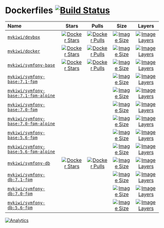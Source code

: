 # Dockerfiles [![Build Status](https://travis-ci.org/mykiwi/dockerfiles.svg?branch=master)](https://travis-ci.org/mykiwi/dockerfiles)

| Name 																																| Stars 																																		| Pulls 																																		| Size 																																			| Layers 																															|
| :--- 																																| :---: 																																		| :---: 																																		| :---: 																																		| :---: 																															|
| [`mykiwi/devbox`](https://hub.docker.com/r/mykiwi/devbox/) 																		| [![Docker Stars](https://img.shields.io/docker/stars/mykiwi/devbox.svg?style=plastic)](https://hub.docker.com/r/mykiwi/devbox/) 				| [![Docker Pulls](https://img.shields.io/docker/pulls/mykiwi/devbox.svg?style=plastic)](https://hub.docker.com/r/mykiwi/devbox/) 				| [![Image Size](https://img.shields.io/badge/image%20size-~675Mb-blue.svg?style=plastic)](https://hub.docker.com/r/mykiwi/devbox/tags/) 		| [![Image Layers](https://img.shields.io/badge/layers-11-blue.svg?style=plastic)](https://hub.docker.com/r/mykiwi/devbox/) 		|
| [`mykiwi/docker`](https://hub.docker.com/r/mykiwi/docker/) 																		| [![Docker Stars](https://img.shields.io/docker/stars/mykiwi/docker.svg?style=plastic)](https://hub.docker.com/r/mykiwi/docker/) 				| [![Docker Pulls](https://img.shields.io/docker/pulls/mykiwi/docker.svg?style=plastic)](https://hub.docker.com/r/mykiwi/docker/) 				| [![Image Size](https://img.shields.io/badge/image%20size-51Mb-blue.svg?style=plastic)](https://hub.docker.com/r/mykiwi/docker/tags/) 			| [![Image Layers](https://img.shields.io/badge/layers-1-blue.svg?style=plastic)](https://hub.docker.com/r/mykiwi/docker/) 			|
| [`mykiwi/symfony-base`](https://hub.docker.com/r/mykiwi/symfony-base) 															| [![Docker Stars](https://img.shields.io/docker/stars/mykiwi/symfony-base.svg?style=plastic)](https://hub.docker.com/r/mykiwi/symfony-base/) 	| [![Docker Pulls](https://img.shields.io/docker/pulls/mykiwi/symfony-base.svg?style=plastic)](https://hub.docker.com/r/mykiwi/symfony-base/) 	| [![Image Size](https://img.shields.io/badge/image%20size-191Mb-blue.svg?style=plastic)](https://hub.docker.com/r/mykiwi/symfony-base/tags/) 	| [![Image Layers](https://img.shields.io/badge/layers-1-blue.svg?style=plastic)](https://hub.docker.com/r/mykiwi/symfony-base/) 	|
| [`mykiwi/symfony-base:7.1-fpm`](https://github.com/mykiwi/dockerfiles/symfony-base/7.1-fpm/docker/php/Dockerfile) 				| 																																				| 																																				| [![Image Size](https://img.shields.io/badge/image%20size-191Mb-blue.svg?style=plastic)](https://hub.docker.com/r/mykiwi/symfony-base/tags/) 	| [![Image Layers](https://img.shields.io/badge/layers-1-blue.svg?style=plastic)](https://hub.docker.com/r/mykiwi/symfony-base/) 	|
| [`mykiwi/symfony-base:7.1-fpm-alpine`](https://github.com/mykiwi/dockerfiles/symfony-base/7.1-fpm-alpine/docker/php/Dockerfile) 	| 																																				| 																																				| [![Image Size](https://img.shields.io/badge/image%20size-191Mb-blue.svg?style=plastic)](https://hub.docker.com/r/mykiwi/symfony-base/tags/) 	| [![Image Layers](https://img.shields.io/badge/layers-1-blue.svg?style=plastic)](https://hub.docker.com/r/mykiwi/symfony-base/) 	|
| [`mykiwi/symfony-base:7.0-fpm`](https://github.com/mykiwi/dockerfiles/symfony-base/7.0-fpm/docker/php/Dockerfile) 				| 																																				| 																																				| [![Image Size](https://img.shields.io/badge/image%20size-191Mb-blue.svg?style=plastic)](https://hub.docker.com/r/mykiwi/symfony-base/tags/) 	| [![Image Layers](https://img.shields.io/badge/layers-1-blue.svg?style=plastic)](https://hub.docker.com/r/mykiwi/symfony-base/) 	|
| [`mykiwi/symfony-base:7.0-fpm-alpine`](https://github.com/mykiwi/dockerfiles/symfony-base/7.0-fpm-alpine/docker/php/Dockerfile) 	| 																																				| 																																				| [![Image Size](https://img.shields.io/badge/image%20size-191Mb-blue.svg?style=plastic)](https://hub.docker.com/r/mykiwi/symfony-base/tags/) 	| [![Image Layers](https://img.shields.io/badge/layers-1-blue.svg?style=plastic)](https://hub.docker.com/r/mykiwi/symfony-base/) 	|
| [`mykiwi/symfony-base:5.6-fpm`](https://github.com/mykiwi/dockerfiles/symfony-base/5.6-fpm/docker/php/Dockerfile) 				| 																																				| 																																				| [![Image Size](https://img.shields.io/badge/image%20size-187Mb-blue.svg?style=plastic)](https://hub.docker.com/r/mykiwi/symfony-base/tags/) 	| [![Image Layers](https://img.shields.io/badge/layers-1-blue.svg?style=plastic)](https://hub.docker.com/r/mykiwi/symfony-base/) 	|
| [`mykiwi/symfony-base:5.6-fpm-alpine`](https://github.com/mykiwi/dockerfiles/symfony-base/5.6-fpm-alpine/docker/php/Dockerfile) 	| 																																				| 																																				| [![Image Size](https://img.shields.io/badge/image%20size-187Mb-blue.svg?style=plastic)](https://hub.docker.com/r/mykiwi/symfony-base/tags/) 	| [![Image Layers](https://img.shields.io/badge/layers-1-blue.svg?style=plastic)](https://hub.docker.com/r/mykiwi/symfony-base/) 	|
| [`mykiwi/symfony-db`](https://hub.docker.com/r/mykiwi/symfony-db) 																| [![Docker Stars](https://img.shields.io/docker/stars/mykiwi/symfony-db.svg?style=plastic)](https://hub.docker.com/r/mykiwi/symfony-db/) 		| [![Docker Pulls](https://img.shields.io/docker/pulls/mykiwi/symfony-db.svg?style=plastic)](https://hub.docker.com/r/mykiwi/symfony-db/) 		| [![Image Size](https://img.shields.io/badge/image%20size-195Mb-blue.svg?style=plastic)](https://hub.docker.com/r/mykiwi/symfony-db/tags/) 	| [![Image Layers](https://img.shields.io/badge/layers-2-blue.svg?style=plastic)](https://hub.docker.com/r/mykiwi/symfony-db/) 		|
| [`mykiwi/symfony-db:7.1-fpm`](https://github.com/mykiwi/dockerfiles/symfony-db/7.1-fpm/docker/php/Dockerfile) 					| 																																				| 																																				| [![Image Size](https://img.shields.io/badge/image%20size-195Mb-blue.svg?style=plastic)](https://hub.docker.com/r/mykiwi/symfony-db/tags/) 	| [![Image Layers](https://img.shields.io/badge/layers-2-blue.svg?style=plastic)](https://hub.docker.com/r/mykiwi/symfony-db/) 		|
| [`mykiwi/symfony-db:7.0-fpm`](https://github.com/mykiwi/dockerfiles/symfony-db/7.0-fpm/docker/php/Dockerfile) 					| 																																				| 																																				| [![Image Size](https://img.shields.io/badge/image%20size-195Mb-blue.svg?style=plastic)](https://hub.docker.com/r/mykiwi/symfony-db/tags/) 	| [![Image Layers](https://img.shields.io/badge/layers-2-blue.svg?style=plastic)](https://hub.docker.com/r/mykiwi/symfony-db/) 		|
| [`mykiwi/symfony-db:5.6-fpm`](https://github.com/mykiwi/dockerfiles/symfony-db/5.6-fpm/docker/php/Dockerfile) 					| 																																				| 																																				| [![Image Size](https://img.shields.io/badge/image%20size-191Mb-blue.svg?style=plastic)](https://hub.docker.com/r/mykiwi/symfony-db/tags/) 	| [![Image Layers](https://img.shields.io/badge/layers-2-blue.svg?style=plastic)](https://hub.docker.com/r/mykiwi/symfony-db/) 		|

[![Analytics](https://ga-beacon.appspot.com/UA-91799310-1/github/mykiwi/dockerfiles)](https://github.com/igrigorik/ga-beacon)
